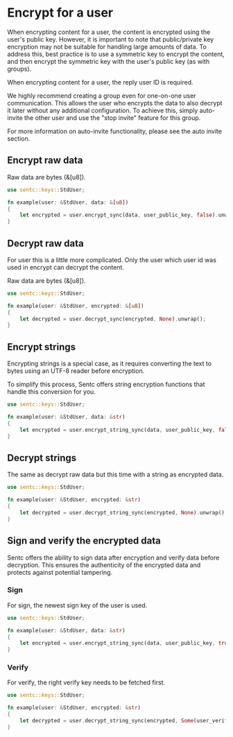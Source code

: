 # Encrypt for a user

When encrypting content for a user, the content is encrypted using the user's public key.
However, it is important to note that public/private key encryption may not be suitable for handling large amounts of
data.
To address this, best practice is to use a symmetric key to encrypt the content,
and then encrypt the symmetric key with the user's public key (as with groups).

When encrypting content for a user, the reply user ID is required.

We highly recommend creating a group even for one-on-one user communication.
This allows the user who encrypts the data to also decrypt it later without any additional configuration.
To achieve this, simply auto-invite the other user and use the "stop invite" feature for this group.

For more information on auto-invite functionality, please see the auto invite section.

## Encrypt raw data

Raw data are bytes (&[u8]).

````rust
use sentc::keys::StdUser;

fn example(user: &StdUser, data: &[u8])
{
	let encrypted = user.encrypt_sync(data, user_public_key, false).unwrap();
}
````

## Decrypt raw data

For user this is a little more complicated. Only the user which user id was used in encrypt can decrypt the content.

Raw data are bytes (&[u8]).

````rust
use sentc::keys::StdUser;

fn example(user: &StdUser, encrypted: &[u8])
{
	let decrypted = user.decrypt_sync(encrypted, None).unwrap();
}
````

## Encrypt strings

Encrypting strings is a special case, as it requires converting the text to bytes using an UTF-8 reader before
encryption.

To simplify this process, Sentc offers string encryption functions that handle this conversion for you.

````rust
use sentc::keys::StdUser;

fn example(user: &StdUser, data: &str)
{
	let encrypted = user.encrypt_string_sync(data, user_public_key, false).unwrap();
}
````

## Decrypt strings

The same as decrypt raw data but this time with a string as encrypted data.

````rust
use sentc::keys::StdUser;

fn example(user: &StdUser, encrypted: &str)
{
	let decrypted = user.decrypt_string_sync(encrypted, None).unwrap();
}
````

## Sign and verify the encrypted data

Sentc offers the ability to sign data after encryption and verify data before decryption.
This ensures the authenticity of the encrypted data and protects against potential tampering.

### Sign

For sign, the newest sign key of the user is used.

````rust
use sentc::keys::StdUser;

fn example(user: &StdUser, data: &str)
{
	let encrypted = user.encrypt_string_sync(data, user_public_key, true).unwrap();
}
````

### Verify

For verify, the right verify key needs to be fetched first.

````rust
use sentc::keys::StdUser;

fn example(user: &StdUser, encrypted: &str)
{
	let decrypted = user.decrypt_string_sync(encrypted, Some(user_verify_key)).unwrap();
}
````